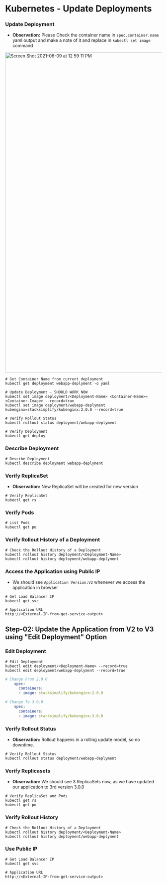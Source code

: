 # Kubernetes - Update Deployments

### Update Deployment
- **Observation:** Please Check the container name in `spec.container.name` yaml output and make a note of it and 
replace in `kubectl set image` command <Container-Name>
<img width="1027" alt="Screen Shot 2021-06-09 at 12 59 11 PM" src="https://user-images.githubusercontent.com/63836841/121397609-7d1c2680-c922-11eb-9651-697386a1eb64.png">


```
# Get Container Name from current deployment
kubectl get deployment webapp-deplyment -o yaml

# Update Deployment - SHOULD WORK NOW
kubectl set image deployment/<Deployment-Name> <Container-Name>=<Container-Image> --record=true
kubectl set image deployment/webapp-deplyment kubenginx=stacksimplify/kubenginx:2.0.0 --record=true
```

```
# Verify Rollout Status 
kubectl rollout status deployment/webapp-deplyment

# Verify Deployment
kubectl get deploy
```
### Describe Deployment

```
# Descibe Deployment
kubectl describe deployment webapp-deplyment
```
### Verify ReplicaSet
- **Observation:** New ReplicaSet will be created for new version
```
# Verify ReplicaSet
kubectl get rs
```

### Verify Pods

```
# List Pods
kubectl get po
```

### Verify Rollout History of a Deployment
 

```
# Check the Rollout History of a Deployment
kubectl rollout history deployment/<Deployment-Name>
kubectl rollout history deployment/webapp-deplyment  
```

### Access the Application using Public IP
- We should see `Application Version:V2` whenever we access the application in browser
```
# Get Load Balancer IP
kubectl get svc

# Application URL
http://<External-IP-from-get-service-output>
```


## Step-02: Update the Application from V2 to V3 using "Edit Deployment" Option
### Edit Deployment
```
# Edit Deployment
kubectl edit deployment/<Deployment-Name> --record=true
kubectl edit deployment/webapp-deplyment --record=true
```

```yml
# Change From 2.0.0
    spec:
      containers:
      - image: stacksimplify/kubenginx:2.0.0

# Change To 3.0.0
    spec:
      containers:
      - image: stacksimplify/kubenginx:3.0.0
```

### Verify Rollout Status
- **Observation:** Rollout happens in a rolling update model, so no downtime.
```
# Verify Rollout Status 
kubectl rollout status deployment/webapp-deplyment
```
### Verify Replicasets
- **Observation:**  We should see 3 ReplicaSets now, as we have updated our application to 3rd version 3.0.0
```
# Verify ReplicaSet and Pods
kubectl get rs
kubectl get po
```
### Verify Rollout History
```
# Check the Rollout History of a Deployment
kubectl rollout history deployment/<Deployment-Name>
kubectl rollout history deployment/webapp-deplyment   
```

### Use Public IP
```
# Get Load Balancer IP
kubectl get svc

# Application URL
http://<External-IP-from-get-service-output>
```
